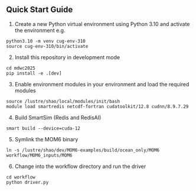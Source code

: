 Quick Start Guide
-----------------

1. Create a new Python virtual environment using Python 3.10 and activate the environment e.g.
```
python3.10 -m venv cug-env-310
source cug-env-310/bin/activate
```

2. Install this repository in development mode
```
cd mdwc2025
pip install -e .[dev]
```

3. Enable environment modules in your environment and load the required modules
```
source /lustre/shao/local/modules/init/bash
module load smartredis netcdf-fortran cudatoolkit/12.8 cudnn/8.9.7.29
```

4. Build SmartSim (Redis and RedisAI)
```
smart build --device=cuda-12
```

5. Symlink the MOM6 binary
```
ln -s /lustre/shao/dev/MOM6-examples/build/ocean_only/MOM6 workflow/MOM6_inputs/MOM6
```

6. Change into the workflow directory and run the driver
```
cd workflow
python driver.py
```
